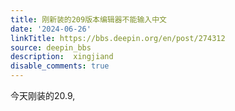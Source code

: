 ```yaml
---
title: 刚新装的209版本编辑器不能输入中文
date: '2024-06-26'
linkTitle: https://bbs.deepin.org/en/post/274312
source: deepin_bbs
description:  xingjiand 
disable_comments: true
---
```

今天刚装的20.9,
